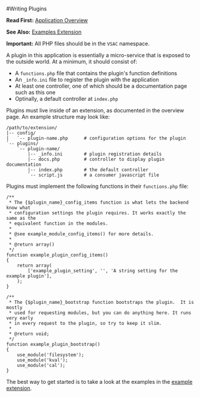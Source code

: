 #Writing Plugins

**Read First:** [Application Overview](./overview.md)

**See Also:** [Examples Extension](#)

**Important:** All PHP files should be in the `VSAC` namespace.

A plugin in this application is essentially a micro-service that is exposed to the outside world. At a minimum, it should consist of:

  * A `functions.php` file that contains the plugin's function definitions
  * An `_info.ini` file to register the plugin with the application
  * At least one controller, one of which should be a documentation page such as this one
  * Optinally, a default controller at `index.php`

Plugins must live inside of an extension, as documented in the overview page. An example structure may look like:

    /path/to/extension/
    |-- config/
    |   `-- plugin-name.php      # configuration options for the plugin
    `-- plugins/
        `-- plugin-name/
            |-- _info.ini        # plugin registration details
            |-- docs.php         # controller to display plugin documentation
            |-- index.php        # the default controller
            `-- script.js        # a consumer javascript file

Plugins must implement the following functions in their `functions.php` file:

    /**
     * The {$plugin_name}_config_items function is what lets the backend know what
     * configuration settings the plugin requires. It works exactly the same as the
     * equivalent function in the modules.
     *
     * @see example_module_config_items() for more details.
     *
     * @return array()
     */
    function example_plugin_config_items()
    {
        return array(
            ['example_plugin_setting', '', 'A string setting for the example plugin'],
        );
    }

    /**
     * The {$plugin_name}_bootstrap function bootstraps the plugin.  It is mostly
     * used for requesting modules, but you can do anything here. It runs very early
     * in every request to the plugin, so try to keep it slim.
     *
     * @return void;
     */
    function example_plugin_bootstrap()
    {
        use_module('filesystem');
        use_module('kval');
        use_module('cal');
    }


The best way to get started is to take a look at the examples in the [example extension](#).
